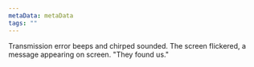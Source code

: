 ```yaml
---
metaData: metaData
tags: ""
---
```


Transmission error beeps and chirped sounded.
The screen flickered, a message appearing on screen. 
"They found us."